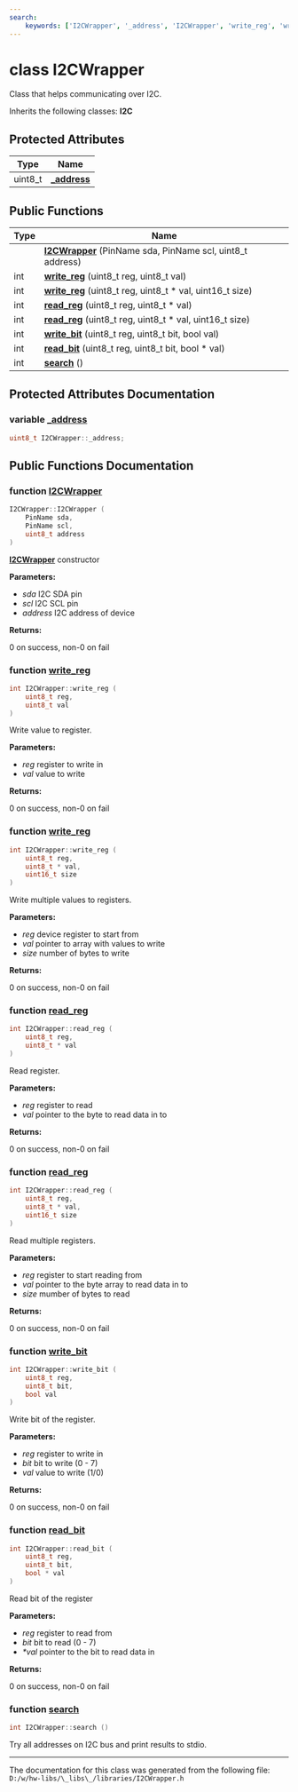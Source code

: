 ```yaml
---
search:
    keywords: ['I2CWrapper', '_address', 'I2CWrapper', 'write_reg', 'write_reg', 'read_reg', 'read_reg', 'write_bit', 'read_bit', 'search']
---
```


# class I2CWrapper

Class that helps communicating over I2C. 


Inherits the following classes: **I2C**

## Protected Attributes

|Type|Name|
|-----|-----|
|uint8\_t|[**\_address**](class_i2_c_wrapper.md#1a1f91e51cd8fdd06bf5512d379d49465b)|


## Public Functions

|Type|Name|
|-----|-----|
||[**I2CWrapper**](class_i2_c_wrapper.md#1a3d5c32611b4a9ca539cfcb48ce1cc3dc) (PinName sda, PinName scl, uint8\_t address) |
|int|[**write\_reg**](class_i2_c_wrapper.md#1a818a5c98cd8d38d2614e811c8c28c8e3) (uint8\_t reg, uint8\_t val) |
|int|[**write\_reg**](class_i2_c_wrapper.md#1ad50b3a8b13526dadf24f2fa3c78fc5d9) (uint8\_t reg, uint8\_t \* val, uint16\_t size) |
|int|[**read\_reg**](class_i2_c_wrapper.md#1a44ee5857e4b3bf043a2c49e87c65d8a3) (uint8\_t reg, uint8\_t \* val) |
|int|[**read\_reg**](class_i2_c_wrapper.md#1a58716c6f82093a3bb6ab14c0d1224aec) (uint8\_t reg, uint8\_t \* val, uint16\_t size) |
|int|[**write\_bit**](class_i2_c_wrapper.md#1a0cf56e57f383de425b9e586dd067e279) (uint8\_t reg, uint8\_t bit, bool val) |
|int|[**read\_bit**](class_i2_c_wrapper.md#1a094e735dbcc202f1ac03ff602d576345) (uint8\_t reg, uint8\_t bit, bool \* val) |
|int|[**search**](class_i2_c_wrapper.md#1ac1d265634a985bf2e3cc337bef22043d) () |


## Protected Attributes Documentation

### variable <a id="1a1f91e51cd8fdd06bf5512d379d49465b" href="#1a1f91e51cd8fdd06bf5512d379d49465b">\_address</a>

```cpp
uint8_t I2CWrapper::_address;
```



## Public Functions Documentation

### function <a id="1a3d5c32611b4a9ca539cfcb48ce1cc3dc" href="#1a3d5c32611b4a9ca539cfcb48ce1cc3dc">I2CWrapper</a>

```cpp
I2CWrapper::I2CWrapper (
    PinName sda,
    PinName scl,
    uint8_t address
)
```


**[I2CWrapper](class_i2_c_wrapper.md)** constructor


**Parameters:**


* _sda_ I2C SDA pin 
* _scl_ I2C SCL pin 
* _address_ I2C address of device



**Returns:**

0 on success, non-0 on fail 




### function <a id="1a818a5c98cd8d38d2614e811c8c28c8e3" href="#1a818a5c98cd8d38d2614e811c8c28c8e3">write\_reg</a>

```cpp
int I2CWrapper::write_reg (
    uint8_t reg,
    uint8_t val
)
```


Write value to register.


**Parameters:**


* _reg_ register to write in 
* _val_ value to write



**Returns:**

0 on success, non-0 on fail 




### function <a id="1ad50b3a8b13526dadf24f2fa3c78fc5d9" href="#1ad50b3a8b13526dadf24f2fa3c78fc5d9">write\_reg</a>

```cpp
int I2CWrapper::write_reg (
    uint8_t reg,
    uint8_t * val,
    uint16_t size
)
```


Write multiple values to registers.


**Parameters:**


* _reg_ device register to start from 
* _val_ pointer to array with values to write 
* _size_ number of bytes to write



**Returns:**

0 on success, non-0 on fail 




### function <a id="1a44ee5857e4b3bf043a2c49e87c65d8a3" href="#1a44ee5857e4b3bf043a2c49e87c65d8a3">read\_reg</a>

```cpp
int I2CWrapper::read_reg (
    uint8_t reg,
    uint8_t * val
)
```


Read register.


**Parameters:**


* _reg_ register to read 
* _val_ pointer to the byte to read data in to



**Returns:**

0 on success, non-0 on fail 




### function <a id="1a58716c6f82093a3bb6ab14c0d1224aec" href="#1a58716c6f82093a3bb6ab14c0d1224aec">read\_reg</a>

```cpp
int I2CWrapper::read_reg (
    uint8_t reg,
    uint8_t * val,
    uint16_t size
)
```


Read multiple registers.


**Parameters:**


* _reg_ register to start reading from 
* _val_ pointer to the byte array to read data in to 
* _size_ mumber of bytes to read



**Returns:**

0 on success, non-0 on fail 




### function <a id="1a0cf56e57f383de425b9e586dd067e279" href="#1a0cf56e57f383de425b9e586dd067e279">write\_bit</a>

```cpp
int I2CWrapper::write_bit (
    uint8_t reg,
    uint8_t bit,
    bool val
)
```


Write bit of the register.


**Parameters:**


* _reg_ register to write in 
* _bit_ bit to write (0 - 7) 
* _val_ value to write (1/0)



**Returns:**

0 on success, non-0 on fail 




### function <a id="1a094e735dbcc202f1ac03ff602d576345" href="#1a094e735dbcc202f1ac03ff602d576345">read\_bit</a>

```cpp
int I2CWrapper::read_bit (
    uint8_t reg,
    uint8_t bit,
    bool * val
)
```


Read bit of the register


**Parameters:**


* _reg_ register to read from 
* _bit_ bit to read (0 - 7) 
* _\*val_ pointer to the bit to read data in



**Returns:**

0 on success, non-0 on fail 




### function <a id="1ac1d265634a985bf2e3cc337bef22043d" href="#1ac1d265634a985bf2e3cc337bef22043d">search</a>

```cpp
int I2CWrapper::search ()
```


Try all addresses on I2C bus and print results to stdio. 



----------------------------------------
The documentation for this class was generated from the following file: `D:/w/hw-libs/\_libs\_/libraries/I2CWrapper.h`
